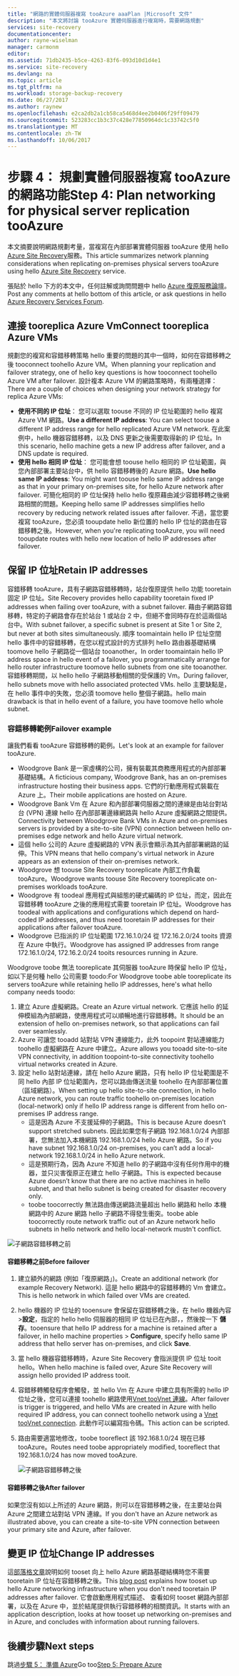 ```yaml
---
title: "網路的實體伺服器複寫 tooAzure aaaPlan |Microsoft 文件"
description: "本文將討論 tooAzure 實體伺服器進行複寫時，需要網路規劃"
services: site-recovery
documentationcenter: 
author: rayne-wiselman
manager: carmonm
editor: 
ms.assetid: 71db2435-b5ce-4263-83f6-093d10d1d4e1
ms.service: site-recovery
ms.devlang: na
ms.topic: article
ms.tgt_pltfrm: na
ms.workload: storage-backup-recovery
ms.date: 06/27/2017
ms.author: raynew
ms.openlocfilehash: e2ca2db2a1cb58ca5468d4ee2b0406f29ff09479
ms.sourcegitcommit: 523283cc1b3c37c428e77850964dc1c33742c5f0
ms.translationtype: MT
ms.contentlocale: zh-TW
ms.lasthandoff: 10/06/2017
---
```

# <a name="step-4-plan-networking-for-physical-server-replication-tooazure"></a><span data-ttu-id="a9c51-103">步驟 4： 規劃實體伺服器複寫 tooAzure 的網路功能</span><span class="sxs-lookup"><span data-stu-id="a9c51-103">Step 4: Plan networking for physical server replication tooAzure</span></span>

<span data-ttu-id="a9c51-104">本文摘要說明網路規劃考量，當複寫在內部部署實體伺服器 tooAzure 使用 hello [Azure Site Recovery](site-recovery-overview.md)服務。</span><span class="sxs-lookup"><span data-stu-id="a9c51-104">This article summarizes network planning considerations when replicating on-premises physical servers tooAzure using hello [Azure Site Recovery](site-recovery-overview.md) service.</span></span>

<span data-ttu-id="a9c51-105">張貼於 hello 下方的本文中，任何註解或詢問問題中 hello [Azure 復原服務論壇](https://social.msdn.microsoft.com/forums/azure/home?forum=hypervrecovmgr)。</span><span class="sxs-lookup"><span data-stu-id="a9c51-105">Post any comments at hello bottom of this article, or ask questions in hello [Azure Recovery Services Forum](https://social.msdn.microsoft.com/forums/azure/home?forum=hypervrecovmgr).</span></span>


## <a name="connect-tooreplica-azure-vms"></a><span data-ttu-id="a9c51-106">連接 tooreplica Azure Vm</span><span class="sxs-lookup"><span data-stu-id="a9c51-106">Connect tooreplica Azure VMs</span></span>

<span data-ttu-id="a9c51-107">規劃您的複寫和容錯移轉策略 hello 重要的問題的其中一個時，如何在容錯移轉之後 tooconnect toohello Azure VM。</span><span class="sxs-lookup"><span data-stu-id="a9c51-107">When planning your replication and failover strategy, one of hello key questions is how tooconnect toohello Azure VM after failover.</span></span> <span data-ttu-id="a9c51-108">設計複本 Azure VM 的網路策略時，有兩種選擇：</span><span class="sxs-lookup"><span data-stu-id="a9c51-108">There are a couple of choices when designing your network strategy for replica Azure VMs:</span></span>

- <span data-ttu-id="a9c51-109">**使用不同的 IP 位址**： 您可以選取 toouse 不同的 IP 位址範圍的 hello 複寫 Azure VM 網路。</span><span class="sxs-lookup"><span data-stu-id="a9c51-109">**Use a different IP address**: You can select toouse a different IP address range for hello replicated Azure VM network.</span></span> <span data-ttu-id="a9c51-110">在此案例中，hello 機器容錯移轉，以及 DNS 更新之後需要取得新的 IP 位址。</span><span class="sxs-lookup"><span data-stu-id="a9c51-110">In this scenario, hello machine gets a new IP address after failover, and a DNS update is required.</span></span>
- <span data-ttu-id="a9c51-111">**使用 hello 相同 IP 位址**： 您可能會想 toouse hello 相同的 IP 位址範圍，與您內部部署主要站台中，供 hello 容錯移轉後的 Azure 網路。</span><span class="sxs-lookup"><span data-stu-id="a9c51-111">**Use hello same IP address**: You might want toouse hello same IP address range as that in your primary on-premises site, for hello Azure network after failover.</span></span> <span data-ttu-id="a9c51-112">可簡化相同的 IP 位址保持 hello hello 復原藉由減少容錯移轉之後網路相關的問題。</span><span class="sxs-lookup"><span data-stu-id="a9c51-112">Keeping hello same IP addresses simplifies hello recovery by reducing network related issues after failover.</span></span> <span data-ttu-id="a9c51-113">不過，當您要複寫 tooAzure，您必須 tooupdate hello 新位置的 hello IP 位址的路由在容錯移轉之後。</span><span class="sxs-lookup"><span data-stu-id="a9c51-113">However, when you're replicating tooAzure, you will need tooupdate routes with hello new location of hello IP addresses after failover.</span></span>

## <a name="retain-ip-addresses"></a><span data-ttu-id="a9c51-114">保留 IP 位址</span><span class="sxs-lookup"><span data-stu-id="a9c51-114">Retain IP addresses</span></span>

<span data-ttu-id="a9c51-115">容錯移轉 tooAzure，具有子網路容錯移轉時，站台復原提供 hello 功能 tooretain 固定 IP 位址。</span><span class="sxs-lookup"><span data-stu-id="a9c51-115">Site Recovery provides hello capability tooretain fixed IP addresses when failing over tooAzure, with a subnet failover.</span></span>
<span data-ttu-id="a9c51-116">藉由子網路容錯移轉，特定的子網路會存在於站台 1 或站台 2 中，但絕不會同時存在於這兩個站台中。</span><span class="sxs-lookup"><span data-stu-id="a9c51-116">With subnet failover, a specific subnet is present at Site 1 or Site 2, but never at both sites simultaneously.</span></span> <span data-ttu-id="a9c51-117">順序 toomaintain hello IP 位址空間 hello 事件中的容錯移轉，在您以程式設計的方式排列 hello 路由器基礎結構 toomove hello 子網路從一個站台 tooanother。</span><span class="sxs-lookup"><span data-stu-id="a9c51-117">In order toomaintain hello IP address space in hello event of a failover, you programmatically arrange for hello router infrastructure toomove hello subnets from one site tooanother.</span></span> <span data-ttu-id="a9c51-118">容錯移轉期間，以 hello hello 子網路移動相關的受保護的 Vm。</span><span class="sxs-lookup"><span data-stu-id="a9c51-118">During failover, hello subnets move with hello associated protected VMs.</span></span> <span data-ttu-id="a9c51-119">hello 主要缺點是，在 hello 事件中的失敗，您必須 toomove hello 整個子網路。</span><span class="sxs-lookup"><span data-stu-id="a9c51-119">hello main drawback is that in hello event of a failure, you have toomove hello whole subnet.</span></span>

### <a name="failover-example"></a><span data-ttu-id="a9c51-120">容錯移轉範例</span><span class="sxs-lookup"><span data-stu-id="a9c51-120">Failover example</span></span>

<span data-ttu-id="a9c51-121">讓我們看看 tooAzure 容錯移轉的範例。</span><span class="sxs-lookup"><span data-stu-id="a9c51-121">Let's look at an example for failover tooAzure.</span></span>

- <span data-ttu-id="a9c51-122">Woodgrove Bank 是一家虛構的公司，擁有裝載其商務應用程式的內部部署基礎結構。</span><span class="sxs-lookup"><span data-stu-id="a9c51-122">A ficticious company, Woodgrove Bank, has an on-premises infrastructure hosting their business apps.</span></span> <span data-ttu-id="a9c51-123">它們的行動應用程式裝載在 Azure 上。</span><span class="sxs-lookup"><span data-stu-id="a9c51-123">Their mobile applications are hosted on Azure.</span></span>
- <span data-ttu-id="a9c51-124">Woodgrove Bank Vm 在 Azure 和內部部署伺服器之間的連線是由站台對站台 (VPN) 連線 hello 在內部部署邊緣網路與 hello Azure 虛擬網路之間提供。</span><span class="sxs-lookup"><span data-stu-id="a9c51-124">Connectivity between Woodgrove Bank VMs in Azure and on-premises servers is provided by a site-to-site (VPN) connection between hello on-premises edge network and hello Azure virtual network.</span></span>
- <span data-ttu-id="a9c51-125">這個 hello 公司的 Azure 虛擬網路的 VPN 表示會顯示為其內部部署網路的延伸。</span><span class="sxs-lookup"><span data-stu-id="a9c51-125">This VPN means that hello company's virtual network in Azure appears as an extension of their on-premises network.</span></span>
- <span data-ttu-id="a9c51-126">Woodgrove 想 toouse Site Recovery tooreplicate 內部工作負載 tooAzure。</span><span class="sxs-lookup"><span data-stu-id="a9c51-126">Woodgrove wants toouse Site Recovery tooreplicate on-premises workloads tooAzure.</span></span>
 - <span data-ttu-id="a9c51-127">Woodgrove 有 toodeal 應用程式與組態的硬式編碼的 IP 位址，而定，因此在容錯移轉 tooAzure 之後的應用程式需要 tooretain IP 位址。</span><span class="sxs-lookup"><span data-stu-id="a9c51-127">Woodgrove has toodeal with applications and configurations which depend on hard-coded IP addresses, and thus need tooretain IP addresses for their applications after failover tooAzure.</span></span>
 - <span data-ttu-id="a9c51-128">Woodgrove 已指派的 IP 位址範圍 172.16.1.0/24 從 172.16.2.0/24 tooits 資源在 Azure 中執行。</span><span class="sxs-lookup"><span data-stu-id="a9c51-128">Woodgrove has assigned IP addresses from range 172.16.1.0/24, 172.16.2.0/24 tooits resources running in Azure.</span></span>


<span data-ttu-id="a9c51-129">Woodgrove toobe 無法 tooreplicate 其伺服器 tooAzure 時保留 hello IP 位址，如以下是何種 hello 公司需要 toodo:</span><span class="sxs-lookup"><span data-stu-id="a9c51-129">For Woodgrove toobe able tooreplicate its servers tooAzure while retaining hello IP addresses, here's what hello company needs toodo:</span></span>

1. <span data-ttu-id="a9c51-130">建立 Azure 虛擬網路。</span><span class="sxs-lookup"><span data-stu-id="a9c51-130">Create an Azure virtual network.</span></span> <span data-ttu-id="a9c51-131">它應該 hello 的延伸模組為內部網路，使應用程式可以順暢地進行容錯移轉。</span><span class="sxs-lookup"><span data-stu-id="a9c51-131">It should be an extension of hello on-premises network, so that applications can fail over seamlessly.</span></span>
2. <span data-ttu-id="a9c51-132">Azure 可讓您 tooadd 站對站 VPN 連線能力，此外 toopoint 對站連線能力 toohello 虛擬網路在 Azure 中建立。</span><span class="sxs-lookup"><span data-stu-id="a9c51-132">Azure allows you tooadd site-to-site VPN connectivity, in addition toopoint-to-site connectivity toohello virtual networks created in Azure.</span></span>
3. <span data-ttu-id="a9c51-133">設定 hello 站對站連線，請在 hello Azure 網路，只有 hello IP 位址範圍是不同 hello 內部 IP 位址範圍內，您可以路由傳送流量 toohello 在內部部署位置 （區域網路）。</span><span class="sxs-lookup"><span data-stu-id="a9c51-133">When setting up hello site-to-site connection, in hello Azure network, you can route traffic toohello on-premises location (local-network) only if hello IP address range is different from hello on-premises IP address range.</span></span>
    - <span data-ttu-id="a9c51-134">這是因為 Azure 不支援延伸的子網路。</span><span class="sxs-lookup"><span data-stu-id="a9c51-134">This is because Azure doesn’t support stretched subnets.</span></span> <span data-ttu-id="a9c51-135">因此如果您有子網路 192.168.1.0/24 內部部署，您無法加入本機網路 192.168.1.0/24 hello Azure 網路。</span><span class="sxs-lookup"><span data-stu-id="a9c51-135">So if you have subnet 192.168.1.0/24 on-premises, you can’t add a local-network 192.168.1.0/24 in hello Azure network.</span></span>
    - <span data-ttu-id="a9c51-136">這是預期行為，因為 Azure 不知道 hello 的子網路中沒有任何作用中的機器，並只災害復原正在建立 hello 子網路。</span><span class="sxs-lookup"><span data-stu-id="a9c51-136">This is expected because Azure doesn’t know that there are no active machines in hello subnet, and that hello subnet is being created for disaster recovery only.</span></span>
    - <span data-ttu-id="a9c51-137">toobe toocorrectly 無法路由傳送網路流量超出 hello 網路和 hello 本機網路中的 Azure 網路 hello 子網路不得發生衝突。</span><span class="sxs-lookup"><span data-stu-id="a9c51-137">toobe able toocorrectly route network traffic out of an Azure network hello subnets in hello network and hello local-network mustn't conflict.</span></span>

![子網路容錯移轉之前](./media/physical-walkthrough-network/network-design7.png)

#### <a name="before-failover"></a><span data-ttu-id="a9c51-139">容錯移轉之前</span><span class="sxs-lookup"><span data-stu-id="a9c51-139">Before failover</span></span>

1. <span data-ttu-id="a9c51-140">建立額外的網路 (例如「復原網路」)。</span><span class="sxs-lookup"><span data-stu-id="a9c51-140">Create an additional network (for example Recovery Network).</span></span> <span data-ttu-id="a9c51-141">這是 hello 網路中的容錯移轉的 Vm 會建立。</span><span class="sxs-lookup"><span data-stu-id="a9c51-141">This is hello network in which failed over VMs are created.</span></span>
2. <span data-ttu-id="a9c51-142">hello 機器的 IP 位址的 tooensure 會保留在容錯移轉之後，在 hello 機器內容 >**設定**，指定的 hello hello 伺服器的相同 IP 位址已在內部，，然後按一下 **儲存**。</span><span class="sxs-lookup"><span data-stu-id="a9c51-142">tooensure that hello IP address for a machine is retained after a failover, in hello machine properties > **Configure**, specify hello same IP address that hello server has on-premises, and click **Save**.</span></span>
3. <span data-ttu-id="a9c51-143">當 hello 機器容錯移轉時，Azure Site Recovery 會指派提供 IP 位址 tooit hello。</span><span class="sxs-lookup"><span data-stu-id="a9c51-143">When hello machine is failed over, Azure Site Recovery will assign hello provided IP address tooit.</span></span>
4. <span data-ttu-id="a9c51-144">容錯移轉觸發程序會觸發，並 hello Vm 在 Azure 中建立具有所需的 hello IP 位址之後，您可以連接 toohello 網路使用[Vnet tooVnet 連線](../vpn-gateway/virtual-networks-configure-vnet-to-vnet-connection.md)。</span><span class="sxs-lookup"><span data-stu-id="a9c51-144">After failover is trigger is triggered, and hello VMs are created in Azure with hello required IP address, you can connect toohello network using a [Vnet tooVnet connection](../vpn-gateway/virtual-networks-configure-vnet-to-vnet-connection.md).</span></span> <span data-ttu-id="a9c51-145">此動作可以編寫指令碼。</span><span class="sxs-lookup"><span data-stu-id="a9c51-145">This action can be scripted.</span></span>
5. <span data-ttu-id="a9c51-146">路由需要適當地修改，toobe tooreflect 該 192.168.1.0/24 現在已移 tooAzure。</span><span class="sxs-lookup"><span data-stu-id="a9c51-146">Routes need toobe appropriately modified, tooreflect that 192.168.1.0/24 has now moved tooAzure.</span></span>

    ![子網路容錯移轉之後](./media/physical-walkthrough-network/network-design9.png)

#### <a name="after-failover"></a><span data-ttu-id="a9c51-148">容錯移轉之後</span><span class="sxs-lookup"><span data-stu-id="a9c51-148">After failover</span></span>

<span data-ttu-id="a9c51-149">如果您沒有如以上所述的 Azure 網路，則可以在容錯移轉之後，在主要站台與 Azure 之間建立站對站 VPN 連線。</span><span class="sxs-lookup"><span data-stu-id="a9c51-149">If you don't have an Azure network as illustrated above, you can create a site-to-site VPN connection between your primary site and Azure, after failover.</span></span>

## <a name="change-ip-addresses"></a><span data-ttu-id="a9c51-150">變更 IP 位址</span><span class="sxs-lookup"><span data-stu-id="a9c51-150">Change IP addresses</span></span>

<span data-ttu-id="a9c51-151">這[部落格文章](http://azure.microsoft.com/blog/2014/09/04/networking-infrastructure-setup-for-microsoft-azure-as-a-disaster-recovery-site/)說明如何 tooset 向上 hello Azure 網路基礎結構時您不需要 tooretain IP 位址在容錯移轉之後。</span><span class="sxs-lookup"><span data-stu-id="a9c51-151">This [blog post](http://azure.microsoft.com/blog/2014/09/04/networking-infrastructure-setup-for-microsoft-azure-as-a-disaster-recovery-site/) explains how tooset up hello Azure networking infrastructure when you don't need tooretain IP addresses after failover.</span></span> <span data-ttu-id="a9c51-152">它會啟動應用程式描述、 查看如何 tooset 網路內部部署，以及在 Azure 中，並於結尾提供執行容錯移轉的相關資訊。</span><span class="sxs-lookup"><span data-stu-id="a9c51-152">It starts with an application description, looks at how tooset up networking on-premises and in Azure, and concludes with information about running failovers.</span></span>  

## <a name="next-steps"></a><span data-ttu-id="a9c51-153">後續步驟</span><span class="sxs-lookup"><span data-stu-id="a9c51-153">Next steps</span></span>

<span data-ttu-id="a9c51-154">跳過[步驟 5： 準備 Azure](physical-walkthrough-prepare-azure.md)</span><span class="sxs-lookup"><span data-stu-id="a9c51-154">Go too[Step 5: Prepare Azure](physical-walkthrough-prepare-azure.md)</span></span>
